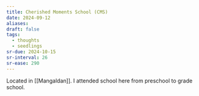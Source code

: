 ```yaml
---
title: Cherished Moments School (CMS)
date: 2024-09-12
aliases: 
draft: false
tags:
  - thoughts
  - seedlings
sr-due: 2024-10-15
sr-interval: 26
sr-ease: 290
---
```

Located in [[Mangaldan]]. I attended school here from preschool to grade school.